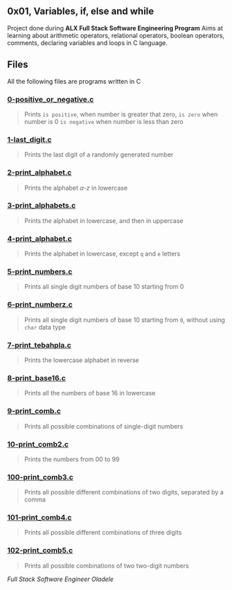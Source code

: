 ## 0x01, Variables, if, else and while
Project done during __ALX Full Stack Software Engineering Program__ Aims at learning about arithmetic operators, relational operators, boolean operators, comments, declaring variables and loops in C language.

## Files
All the following files are programs written in C

### [0-positive_or_negative.c](0-positive_or_negative.c) 
> Prints `is positive`, when number is greater that zero, `is zero` when number is 0 `is negative` when number is less than zero

### [1-last_digit.c](1-last_digit.c)
> Prints the last digit of a randomly generated number

### [2-print_alphabet.c](3-print_alphabets.c)
> Prints the alphabet *a-z* in lowercase

### [3-print_alphabets.c](3-print_alphabets.c)
> Prints the alphabet in lowercase, and then in uppercase

### [4-print_alphabet.c](4-print_alphabet.c) 
> Prints the alphabet in lowercase, except `q` and `e` letters

### [5-print_numbers.c](5-print_numbers.c) 
> Prints all single digit numbers of base 10 starting from 0

### [6-print_numberz.c](6-print_numberz.c)
> Prints all single digit numbers of base 10 starting from `0`, without using  `char` data type

### [7-print_tebahpla.c](7-print_tebahpla.c)
> Prints the lowercase alphabet in reverse

### [8-print_base16.c](8-print_base16.c)
> Prints all the numbers of base 16 in lowercase

### [9-print_comb.c](9-print_comb.c)
> Prints all possible combinations of single-digit numbers

### [10-print_comb2.c](10-print_comb2.c)
> Prints the numbers from 00 to 99

### [100-print_comb3.c](100-print_comb3.c)
> Prints all possible different combinations of two digits, separated by a comma

### [101-print_comb4.c](101-print_comb4.c)
> Prints all possible different combinations of three digits

### [102-print_comb5.c](102-print_comb5.c)
> Prints all possible combinations of two two-digit numbers

*Full Stack Software Engineer Oladele*
